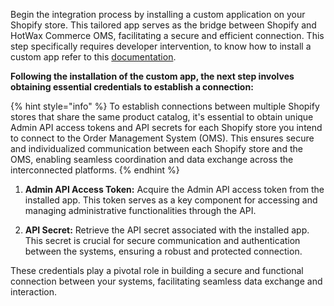 Begin the integration process by installing a custom application on your Shopify store. This tailored app serves as the bridge between Shopify and HotWax Commerce OMS, facilitating a secure and efficient connection. This step specifically requires developer intervention, to know how to install a custom app refer to this [documentation](https://help.shopify.com/en/manual/apps/app-types/custom-apps). 

**Following the installation of the custom app, the next step involves obtaining essential credentials to establish a connection:**

{% hint style="info" %}
To establish connections between multiple Shopify stores that share the same product catalog, it's essential to obtain unique Admin API access tokens and API secrets for each Shopify store you intend to connect to the Order Management System (OMS). This ensures secure and individualized communication between each Shopify store and the OMS, enabling seamless coordination and data exchange across the interconnected platforms.
{% endhint %}

1. **Admin API Access Token:**
   Acquire the Admin API access token from the installed app. This token serves as a key component for accessing and managing administrative functionalities through the API.

2. **API Secret:**
   Retrieve the API secret associated with the installed app. This secret is crucial for secure communication and authentication between the systems, ensuring a robust and protected connection.

These credentials play a pivotal role in building a secure and functional connection between your systems, facilitating seamless data exchange and interaction.
